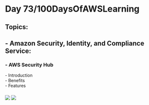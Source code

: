 <h1> Day 73/100DaysOfAWSLearning </h1>
<h2> Topics: </h2>

 <h2>  - Amazon Security, Identity, and Compliance Service: </h2>

<h3> - AWS Security Hub </h3>
         - Introduction <br>
         - Benefits <br> 
         - Features <br>
     
         
  <h3>   </h3>
       

<img src = "https://github.com/thetechgirlgita/100-days-of-aws-learning/blob/master/Images/Day73/73_1.jpg?raw=true">
<img src = "https://github.com/thetechgirlgita/100-days-of-aws-learning/blob/master/Images/Day73/73_2.jpg?raw=true">
